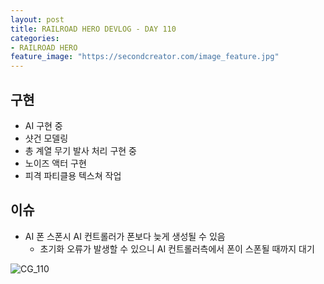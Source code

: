 ```yaml
---
layout: post
title: RAILROAD HERO DEVLOG - DAY 110
categories:
- RAILROAD HERO
feature_image: "https://secondcreator.com/image_feature.jpg"
---
```


## 구현
- AI 구현 중
- 샷건 모델링
- 총 계열 무기 발사 처리 구현 중
- 노이즈 액터 구현
- 피격 파티클용 텍스쳐 작업

## 이슈
  - AI 폰 스폰시 AI 컨트롤러가 폰보다 늦게 생성될 수 있음
    - 초기화 오류가 발생할 수 있으니 AI 컨트롤러측에서 폰이 스폰될 때까지 대기

![CG_110](https://secondcreator.com/blog/imgs/CG_110.PNG)
